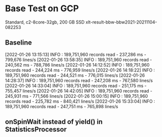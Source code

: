# Base Test on GCP
Standard, c2-8core-32gb, 200 GB SSD
xlt-result-bbw-bbw2021-20211104-082253

## Baseline
[2022-01-26 13:15:13] INFO : 189,751,960 records read - 237,286 ms - 799,676 lines/s
[2022-01-26 13:58:35] INFO : 189,751,960 records read - 240,562 ms - 788,786 lines/s
[2022-01-26 14:12:52] INFO : 189,751,960 records read - 244,224 ms - 776,959 lines/s
[2022-01-26 14:18:22] INFO : 189,751,960 records read - 244,521 ms - 776,015 lines/s
[2022-01-26 14:28:37] INFO : 189,751,960 records read - 247,208 ms - 767,580 lines/s
[2022-01-26 14:33:04] INFO : 189,751,960 records read - 251,175 ms - 755,457 lines/s
[2022-01-26 14:42:05] INFO : 189,751,960 records read - 245,931 ms - 771,566 lines/s
[2022-01-26 15:00:15] INFO : 189,751,960 records read - 225,782 ms - 840,421 lines/s
[2022-01-26 15:33:04] INFO : 189,751,960 records read - 247,751 ms - 765,898 lines/s

## onSpinWait instead of yield() in StatisticsProcessor


